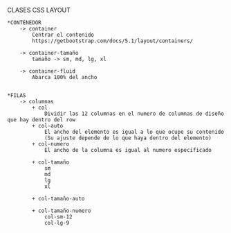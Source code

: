 CLASES CSS LAYOUT

    *CONTENEDOR
        -> container
            Centrar el contenido
            https://getbootstrap.com/docs/5.1/layout/containers/

        -> container-tamaño
            tamaño -> sm, md, lg, xl

        -> container-fluid
            Abarca 100% del ancho


    *FILAS
        -> columnas
            + col
                Dividir las 12 columnas en el numero de columnas de diseño que hay dentro del row
            + col-auto
                El ancho del elemento es igual a lo que ocupe su contenido
                (Su ajuste depende de lo que haya dentro del elemento)
            + col-numero
                El ancho de la columna es igual al numero especificado

            + col-tamaño
                sm
                md
                lg
                xl

            + col-tamaño-auto

            + col-tamaño-numero
                col-sm-12
                col-lg-9

        
